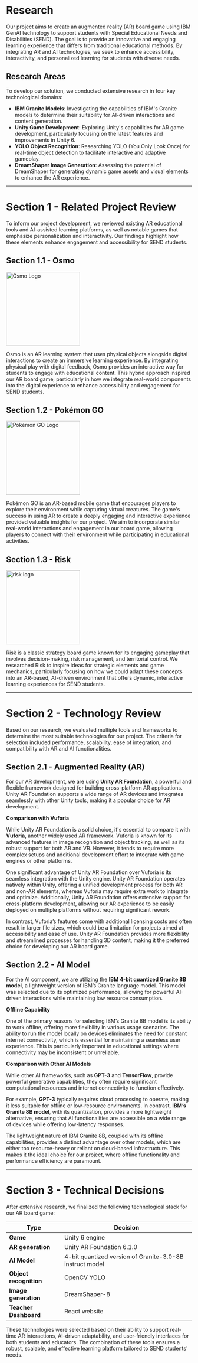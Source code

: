 # Research

Our project aims to create an augmented reality (AR) board game using IBM GenAI technology to support students with Special Educational Needs and Disabilities (SEND). The goal is to provide an innovative and engaging learning experience that differs from traditional educational methods. By integrating AR and AI technologies, we seek to enhance accessibility, interactivity, and personalized learning for students with diverse needs.

## Research Areas

To develop our solution, we conducted extensive research in four key technological domains:

- **IBM Granite Models**: Investigating the capabilities of IBM's Granite models to determine their suitability for AI-driven interactions and content generation.
- **Unity Game Development**: Exploring Unity's capabilities for AR game development, particularly focusing on the latest features and improvements in Unity 6.
- **YOLO Object Recognition**: Researching YOLO (You Only Look Once) for real-time object detection to facilitate interactive and adaptive gameplay.
- **DreamShaper Image Generation**: Assessing the potential of DreamShaper for generating dynamic game assets and visual elements to enhance the AR experience.

---

# Section 1 - Related Project Review

To inform our project development, we reviewed existing AR educational tools and AI-assisted learning platforms, as well as notable games that emphasize personalization and interactivity. Our findings highlight how these elements enhance engagement and accessibility for SEND students.

## Section 1.1 - Osmo
<img src="https://encrypted-tbn0.gstatic.com/images?q=tbn:ANd9GcRkVL69ch9UFWqBKi1NHw7Hd4Iys7f6Za8qRQ&s" alt="Osmo Logo" width="200" />

Osmo is an AR learning system that uses physical objects alongside digital interactions to create an immersive learning experience. By integrating physical play with digital feedback, Osmo provides an interactive way for students to engage with educational content. This hybrid approach inspired our AR board game, particularly in how we integrate real-world components into the digital experience to enhance accessibility and engagement for SEND students.

## Section 1.2 - Pokémon GO
<img src="https://lh3.googleusercontent.com/3TSaKxXGo2wT0lu0AyNUBnkk6wkCC2AzOhJyy3JXIPm-AmZ1k9DSAroWeBUyePswCZSs5lVp3mPF7HzUpY9VPlyOV5eddITONINr3WSqLNLm=s0" alt="Pokémon GO Logo" width="200" />

Pokémon GO is an AR-based mobile game that encourages players to explore their environment while capturing virtual creatures. The game's success in using AR to create a deeply engaging and interactive experience provided valuable insights for our project. We aim to incorporate similar real-world interactions and engagement in our board game, allowing players to connect with their environment while participating in educational activities.

## Section 1.3 - Risk
<img src="https://www.anbmedia.com/wp-content/uploads/2022/11/Risk-Logo-infinity-Game-Table.png" alt="risk logo" width="200"/>

Risk is a classic strategy board game known for its engaging gameplay that involves decision-making, risk management, and territorial control. We researched Risk to inspire ideas for strategic elements and game mechanics, particularly focusing on how we could adapt these concepts into an AR-based, AI-driven environment that offers dynamic, interactive learning experiences for SEND students.

---

# Section 2 - Technology Review

Based on our research, we evaluated multiple tools and frameworks to determine the most suitable technologies for our project. The criteria for selection included performance, scalability, ease of integration, and compatibility with AR and AI functionalities.

## Section 2.1 - Augmented Reality (AR)

For our AR development, we are using **Unity AR Foundation**, a powerful and flexible framework designed for building cross-platform AR applications. Unity AR Foundation supports a wide range of AR devices and integrates seamlessly with other Unity tools, making it a popular choice for AR development.

**Comparison with Vuforia**

While Unity AR Foundation is a solid choice, it's essential to compare it with **Vuforia**, another widely used AR framework. Vuforia is known for its advanced features in image recognition and object tracking, as well as its robust support for both AR and VR. However, it tends to require more complex setups and additional development effort to integrate with game engines or other platforms.

One significant advantage of Unity AR Foundation over Vuforia is its seamless integration with the Unity engine. Unity AR Foundation operates natively within Unity, offering a unified development process for both AR and non-AR elements, whereas Vuforia may require extra work to integrate and optimize. Additionally, Unity AR Foundation offers extensive support for cross-platform development, allowing our AR experience to be easily deployed on multiple platforms without requiring significant rework.

In contrast, Vuforia’s features come with additional licensing costs and often result in larger file sizes, which could be a limitation for projects aimed at accessibility and ease of use. Unity AR Foundation provides more flexibility and streamlined processes for handling 3D content, making it the preferred choice for developing our AR board game.

## Section 2.2 - AI Model

For the AI component, we are utilizing the **IBM 4-bit quantized Granite 8B model**, a lightweight version of IBM’s Granite language model. This model was selected due to its optimized performance, allowing for powerful AI-driven interactions while maintaining low resource consumption.

**Offline Capability**

One of the primary reasons for selecting IBM’s Granite 8B model is its ability to work offline, offering more flexibility in various usage scenarios. The ability to run the model locally on devices eliminates the need for constant internet connectivity, which is essential for maintaining a seamless user experience. This is particularly important in educational settings where connectivity may be inconsistent or unreliable.

**Comparison with Other AI Models**

While other AI frameworks, such as **GPT-3** and **TensorFlow**, provide powerful generative capabilities, they often require significant computational resources and internet connectivity to function effectively.

For example, **GPT-3** typically requires cloud processing to operate, making it less suitable for offline or low-resource environments. In contrast, **IBM’s Granite 8B model**, with its quantization, provides a more lightweight alternative, ensuring that AI functionalities are accessible on a wide range of devices while offering low-latency responses.

The lightweight nature of IBM Granite 8B, coupled with its offline capabilities, provides a distinct advantage over other models, which are either too resource-heavy or reliant on cloud-based infrastructure. This makes it the ideal choice for our project, where offline functionality and performance efficiency are paramount.

---

# Section 3 - Technical Decisions

After extensive research, we finalized the following technological stack for our AR board game:

| Type               | Decision                                      |
|--------------------|----------------------------------------------|
| **Game**          | Unity 6 engine                               |
| **AR generation** | Unity AR Foundation 6.1.0                   |
| **AI Model**      | 4-bit quantized version of Granite-3.0-8B instruct model |
| **Object recognition** | OpenCV YOLO                        |
| **Image generation** | DreamShaper-8                        |
| **Teacher Dashboard** | React website                      |

These technologies were selected based on their ability to support real-time AR interactions, AI-driven adaptability, and user-friendly interfaces for both students and educators. The combination of these tools ensures a robust, scalable, and effective learning platform tailored to SEND students' needs.

